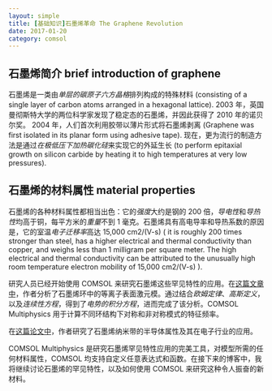 ```yaml
---
layout: simple
title: [基础知识]石墨烯革命 The Graphene Revolution
date: 2017-01-20
category: comsol
---
```


## 石墨烯简介 brief introduction of graphene
石墨烯是一类由*单层的碳原子六方晶格*排列构成的特殊材料 (consisting of a single layer of carbon atoms arranged in a hexagonal lattice). 2003 年，英国曼彻斯特大学的两位科学家发现了稳定态的石墨烯，并因此获得了 2010 年的诺贝尔奖。 
2004 年，人们首次利用胶带以薄片形式将石墨烯剥离 (Graphene was first isolated in its planar form using adhesive tape). 现在，更为流行的制造方法是通过*在极低压下加热碳化硅*来实现它的外延生长 (to perform epitaxial growth on silicon carbide by heating it to high temperatures at very low pressures).  

## 石墨烯的材料属性 material properties
石墨烯的各种材料属性都相当出色：它的*强度*大约是钢的 200 倍，*导电性*和*导热性*均高于铜，每平方米的*重量*不到 1 毫克。石墨烯具有高电导率和导热系数的原因是，它的室温*电子迁移率*高达 15,000 cm2/(V-s)  ( it is roughly 200 times stronger than steel, has a higher electrical and thermal conductivity than copper, and weighs less than 1 milligram per square meter. The high electrical and thermal conductivity can be attributed to the unusually high room temperature electron mobility of 15,000 cm2/(V-s)  ).

研究人员已经开始使用 COMSOL 来研究石墨烯这些罕见特性的应用。在[这篇文章中][1]，作者分析了石墨烯环中的等离子表面激元模。通过结合*欧姆定律*、*高斯定义*，以及*连续性方程*，得到了*电势的积分方程*，进而完成了该分析。COMSOL Multiphysics 用于计算不同环结构下对称和非对称模式的特征频率。 

在[这篇论文中][2]，作者研究了石墨烯纳米带的半导体属性及其在电子行业的应用。 

COMSOL Multiphysics 是研究石墨烯罕见特性应用的完美工具，对模型所需的任何材料属性，COMSOL 均支持自定义任意表达式和函数。在接下来的博客中，我将继续讨论石墨烯的罕见特性，以及如何使用 COMSOL 来研究这种令人振奋的新材料。 


[1]:	http://journals.iop.org/cws/article/jpcm/50930
[2]:	https://curate.nd.edu/show/mw22v40831h